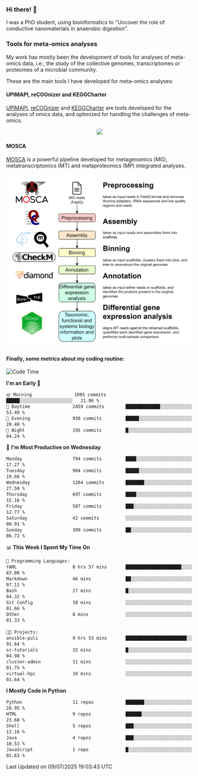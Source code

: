 ### Hi there! 👋

I was a PhD student, using bioinformatics to "Uncover the role of conductive nanomaterials in anaerobic digestion".

### Tools for meta-omics analyses

My work has mostly been the development of tools for analyses of meta-omics data, i.e., the study of the collective genomes, transcriptomes or proteomes of a microbial community.

These are the main tools I have developed for meta-omics analyses:

#### UPIMAPI, reCOGnizer and KEGGCharter

[UPIMAPI](https://github.com/iquasere/UPIMAPI), [reCOGnizer](https://github.com/iquasere/reCOGnizer) and [KEGGCharter](https://github.com/iquasere/KEGGCharter) are tools developed for the analyses of omics data, and optimized for handling the challenges of meta-omics.

<p align="center">
    <img src="assets/annotation_paper.png">
</p>

#### MOSCA

[MOSCA](https://github.com/iquasere/MOSCA) is a powerful pipeline developed for metagenomics (MG), metatranscriptomics (MT) and metaproteomics (MP) integrated analyses.

<p align="center">
    <img src="assets/mosca_workflow.png" align="center" width="700">
</p>


#### Finally, some metrics about my coding routine:

<!--START_SECTION:waka-->
![Code Time](http://img.shields.io/badge/Code%20Time-972%20hrs%2037%20mins-blue)

**I'm an Early 🐤** 

```text
🌞 Morning                1005 commits        █████░░░░░░░░░░░░░░░░░░░░   21.86 % 
🌆 Daytime                2459 commits        █████████████░░░░░░░░░░░░   53.49 % 
🌃 Evening                938 commits         █████░░░░░░░░░░░░░░░░░░░░   20.40 % 
🌙 Night                  195 commits         █░░░░░░░░░░░░░░░░░░░░░░░░   04.24 % 
```
📅 **I'm Most Productive on Wednesday** 

```text
Monday                   794 commits         ████░░░░░░░░░░░░░░░░░░░░░   17.27 % 
Tuesday                  904 commits         █████░░░░░░░░░░░░░░░░░░░░   19.66 % 
Wednesday                1264 commits        ███████░░░░░░░░░░░░░░░░░░   27.50 % 
Thursday                 697 commits         ████░░░░░░░░░░░░░░░░░░░░░   15.16 % 
Friday                   587 commits         ███░░░░░░░░░░░░░░░░░░░░░░   12.77 % 
Saturday                 42 commits          ░░░░░░░░░░░░░░░░░░░░░░░░░   00.91 % 
Sunday                   309 commits         ██░░░░░░░░░░░░░░░░░░░░░░░   06.72 % 
```


📊 **This Week I Spent My Time On** 

```text
💬 Programming Languages: 
YAML                     8 hrs 57 mins       █████████████████████░░░░   83.00 % 
Markdown                 46 mins             ██░░░░░░░░░░░░░░░░░░░░░░░   07.11 % 
Bash                     27 mins             █░░░░░░░░░░░░░░░░░░░░░░░░   04.32 % 
Git Config               10 mins             ░░░░░░░░░░░░░░░░░░░░░░░░░   01.66 % 
Other                    8 mins              ░░░░░░░░░░░░░░░░░░░░░░░░░   01.33 % 

🐱‍💻 Projects: 
ansible-puli             9 hrs 53 mins       ███████████████████████░░   91.64 % 
sc-tutorials             32 mins             █░░░░░░░░░░░░░░░░░░░░░░░░   04.98 % 
cluster-admin            11 mins             ░░░░░░░░░░░░░░░░░░░░░░░░░   01.75 % 
virtual-hpc              10 mins             ░░░░░░░░░░░░░░░░░░░░░░░░░   01.64 % 
```

**I Mostly Code in Python** 

```text
Python                   11 repos            ███████░░░░░░░░░░░░░░░░░░   28.95 % 
HTML                     9 repos             ██████░░░░░░░░░░░░░░░░░░░   23.68 % 
Shell                    5 repos             ███░░░░░░░░░░░░░░░░░░░░░░   13.16 % 
Java                     4 repos             ███░░░░░░░░░░░░░░░░░░░░░░   10.53 % 
JavaScript               1 repo              █░░░░░░░░░░░░░░░░░░░░░░░░   02.63 % 
```




 Last Updated on 09/07/2025 19:03:43 UTC
<!--END_SECTION:waka-->
